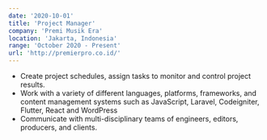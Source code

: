 ```yaml
---
date: '2020-10-01'
title: 'Project Manager'
company: 'Premi Musik Era'
location: 'Jakarta, Indonesia'
range: 'October 2020 - Present'
url: 'http://premierpro.co.id/'
---
```


- Create project schedules, assign tasks to monitor and control project results.
- Work with a variety of different languages, platforms, frameworks, and content management systems such as JavaScript, Laravel, Codeigniter, Flutter, React and WordPress
- Communicate with multi-disciplinary teams of engineers, editors, producers, and clients.
